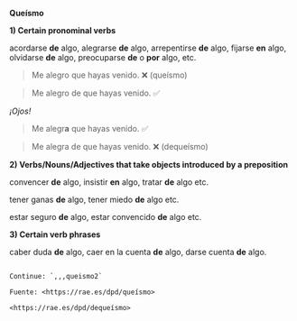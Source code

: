 **Queísmo**


**1) Certain pronominal verbs**

acordarse **de** algo, alegrarse **de** algo, arrepentirse **de** algo, fijarse **en** algo, olvidarse **de** algo, preocuparse **de** o **por** algo, etc.


> Me alegro que hayas venido. :x: (queísmo)

> Me alegro de que hayas venido. :white_check_mark:



*¡Ojos!*


> Me alegr**a** que hayas venido. :white_check_mark:

> Me alegra de que hayas venido. :x: (dequeísmo)



**2) Verbs/Nouns/Adjectives that take objects introduced by a preposition**

convencer **de** algo, insistir **en** algo, tratar **de** algo etc.

tener ganas **de** algo, tener miedo **de** algo etc.

estar seguro **de** algo, estar convencido **de** algo etc.



**3) Certain verb phrases**

caber duda **de** algo, caer en la cuenta **de** algo, darse cuenta **de** algo.


~~~~~

Continue: `,,,queismo2`

Fuente: <https://rae.es/dpd/queísmo>

<https://rae.es/dpd/dequeísmo>

